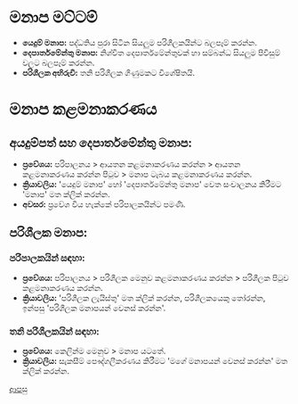 # මනාප මට්ටම්
* **යෙදුම් මනාප:** පද්ධතිය පුරා සිටින සියලුම පරිශීලකයින්ට බලපෑම් කරන්න.
* **දෙපාර්තමේන්තු මනාප:** නිශ්චිත දෙපාර්තමේන්තුවක් හා සම්බන්ධ සියලුම පිවිසුම් වලට බලපෑම් කරන්න.
* **පරිශීලක අභිරුචි:** තනි පරිශීලක ගිණුමකට විශේෂිතයි.

# මනාප කළමනාකරණය
## අයදුම්පත් සහ දෙපාර්තමේන්තු මනාප:
* **ප්‍රවේශය:** පරිපාලනය > ආයතන කළමනාකරණය කරන්න > ආයතන කළමනාකරණය කරන්න පිටුව > මනාප ටැබය කළමනාකරණය කරන්න. 
* **ක්‍රියාවලිය:** 'යෙදුම් මනාප' හෝ 'දෙපාර්තමේන්තු මනාප' වෙත සංචාලනය කිරීමට 'මනාප' මත ක්ලික් කරන්න. 
* **අවසර:** ප්‍රවේශ විය හැක්කේ පරිපාලකයින්ට පමණි.

## පරිශීලක මනාප:
### පරිපාලකයින් සඳහා: 
* **ප්‍රවේශය:** පරිපාලනය > පරිශීලක මෙනුව කළමනාකරණය කරන්න > පරිශීලක පිටුව කළමනාකරණය කරන්න. 
* **ක්‍රියාවලිය:** 'පරිශීලක ලැයිස්තු' මත ක්ලික් කරන්න, පරිශීලකයෙකු තෝරන්න, ඉන්පසු 'පරිශීලක මනාපයන් වෙනස් කරන්න'.

### තනි පරිශීලකයින් සඳහා:
* **ප්‍රවේශය:** කෙලින්ම මෙනුව > මනාප යටතේ. 
* **ක්‍රියාවලිය:** සැකසීම් පෞද්ගලීකරණය කිරීමට 'මගේ මනාපයන් වෙනස් කරන්න' මත ක්ලික් කරන්න.

[ආපසු](https://github.com/hmislk/hmis/wiki/%E0%B6%B4%E0%B6%BB%E0%B7%92%E0%B7%81%E0%B7%93%E0%B6%BD%E0%B6%9A-%E0%B6%85%E0%B6%AD%E0%B7%8A%E0%B6%B4%E0%B7%9C%E0%B6%AD)